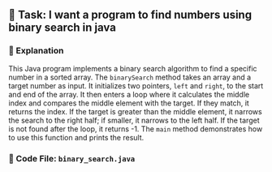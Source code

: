 

## 📌 Task: I want a program to find numbers using binary search in java

### 🧠 Explanation
This Java program implements a binary search algorithm to find a specific number in a sorted array. The `binarySearch` method takes an array and a target number as input. It initializes two pointers, `left` and `right`, to the start and end of the array. It then enters a loop where it calculates the middle index and compares the middle element with the target. If they match, it returns the index. If the target is greater than the middle element, it narrows the search to the right half; if smaller, it narrows to the left half. If the target is not found after the loop, it returns -1. The `main` method demonstrates how to use this function and prints the result.

### 📄 Code File: `binary_search.java`
